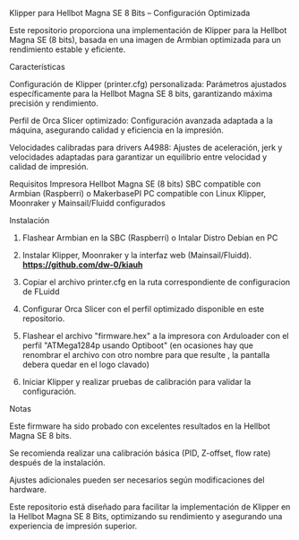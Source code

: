 Klipper para Hellbot Magna SE 8 Bits – Configuración Optimizada

Este repositorio proporciona una implementación de Klipper para la Hellbot Magna SE (8 bits), basada en una imagen de Armbian optimizada para un rendimiento estable y eficiente.

Características


Configuración de Klipper (printer.cfg) personalizada: Parámetros ajustados específicamente para la Hellbot Magna SE 8 bits, garantizando máxima precisión y rendimiento.

Perfil de Orca Slicer optimizado: Configuración avanzada adaptada a la máquina, asegurando calidad y eficiencia en la impresión.

Velocidades calibradas para drivers A4988: Ajustes de aceleración, jerk y velocidades adaptadas para garantizar un equilibrio entre velocidad y calidad de impresión.

Requisitos
Impresora Hellbot Magna SE (8 bits)
SBC compatible con Armbian (Raspberri) o MakerbasePI
PC compatible con Linux
Klipper, Moonraker y Mainsail/Fluidd configurados

Instalación
1. Flashear Armbian en la SBC (Raspberri) o Intalar Distro Debian en PC

2. Instalar Klipper, Moonraker y la interfaz web (Mainsail/Fluidd). **https://github.com/dw-0/kiauh**

3. Copiar el archivo printer.cfg en la ruta correspondiente de configuracion de FLuidd

4. Configurar Orca Slicer con el perfil optimizado disponible en este repositorio.

5. Flashear el archivo "firmware.hex" a la impresora con Arduloader con el perfil "ATMega1284p usando Optiboot"
(en ocasiones hay que renombrar el archivo con otro nombre para que resulte , la pantalla debera quedar en el logo clavado)

6. Iniciar Klipper y realizar pruebas de calibración para validar la configuración.

Notas

Este firmware ha sido probado con excelentes resultados en la Hellbot Magna SE 8 bits.

Se recomienda realizar una calibración básica (PID, Z-offset, flow rate) después de la instalación.

Ajustes adicionales pueden ser necesarios según modificaciones del hardware.


Este repositorio está diseñado para facilitar la implementación de Klipper en la Hellbot Magna SE 8 Bits, optimizando su rendimiento y asegurando una experiencia de impresión superior.
